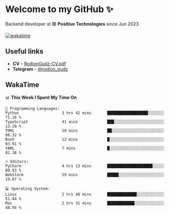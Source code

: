 # Welcome to my GitHub ✨

Backend developer at 🟥 **Positive Technologies** since Jun 2023

[![wakatime](https://wakatime.com/badge/user/f84f6fea-179f-4f5d-a4f0-4e45b7070455.svg)](https://wakatime.com/@f84f6fea-179f-4f5d-a4f0-4e45b7070455)  

  
## Useful links
- **CV** – [RodionGudz-CV.pdf](https://github.com/rodion-gudz/rodion-gudz/files/13399657/RodionGudz-CV.pdf)
- **Telegram** – [@rodion_gudz](https://t.me/rodion_gudz)

## WakaTime

<!--START_SECTION:waka-->
📊 **This Week I Spent My Time On** 

```text
💬 Programming Languages: 
Python                   3 hrs 42 mins       ██████████████████░░░░░░░   71.16 % 
TypeScript               41 mins             ███░░░░░░░░░░░░░░░░░░░░░░   13.20 % 
TOML                     19 mins             ██░░░░░░░░░░░░░░░░░░░░░░░   06.32 % 
Bash                     12 mins             █░░░░░░░░░░░░░░░░░░░░░░░░   03.91 % 
YAML                     7 mins              █░░░░░░░░░░░░░░░░░░░░░░░░   02.38 % 

🔥 Editors: 
PyCharm                  4 hrs 13 mins       ████████████████████░░░░░   80.93 % 
WebStorm                 59 mins             █████░░░░░░░░░░░░░░░░░░░░   19.07 % 

💻 Operating System: 
Linux                    2 hrs 40 mins       █████████████░░░░░░░░░░░░   51.44 % 
Mac                      2 hrs 31 mins       ████████████░░░░░░░░░░░░░   48.56 % 
```


<!--END_SECTION:waka-->
